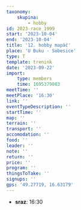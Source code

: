 ```yaml
---
taxonomy:
    skupina:
        - hobby
id: 2023-race_1999
start: '2023-10-04'
end: '2023-10-04'
title: '12. hobby mapáč'
place: 'U Buku - Sobesice'
type: T
template: trenink
date: '2023-09-22'
import:
    type: members
    time: 1695379803
meetTime: ''
meetPlace: '16:30'
link: ''
eventTypeDescription: ''
startTime: ''
map: ''
terrain: ''
transport: ''
accomodation: ''
food: ''
leader: ''
note: ''
return: ''
price: ''
program: ''
thingsToTake: ''
signups: ''
gps: '49.27719, 16.63179'
---
```


* **sraz**: 16:30
